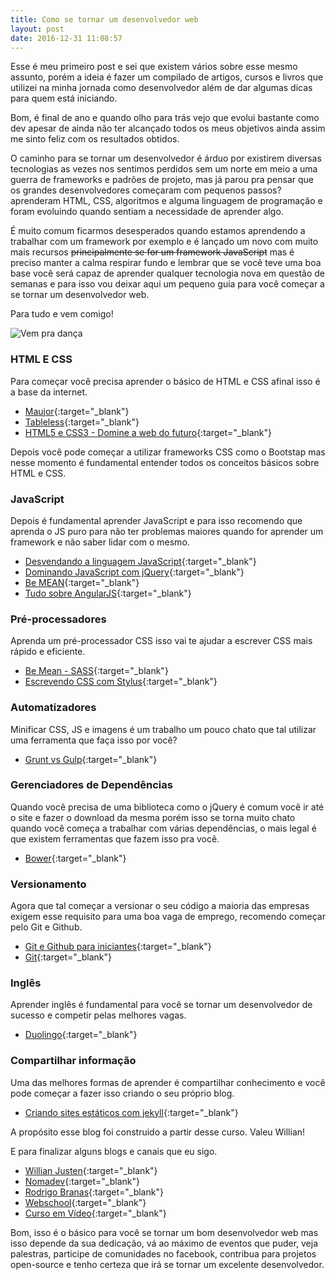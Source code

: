 ```yaml
---
title: Como se tornar um desenvolvedor web
layout: post
date: 2016-12-31 11:08:57
---
```


Esse é meu primeiro post e sei que existem vários sobre esse mesmo assunto, porém a ideia é
fazer um compilado de artigos, cursos e livros que utilizei na minha jornada como desenvolvedor além de
dar algumas dicas para quem está iniciando.

Bom, é final de ano e quando olho para trás vejo que evolui bastante como dev apesar de ainda não ter alcançado
todos os meus objetivos ainda assim me sinto feliz com os resultados obtidos.

O caminho para se tornar um desenvolvedor é árduo por existirem diversas tecnologias as vezes nos sentimos perdidos sem um norte em meio a uma guerra de frameworks e padrões de projeto, mas já parou pra pensar que
os grandes desenvolvedores começaram com pequenos passos? aprenderam HTML, CSS, algoritmos
e alguma linguagem de programação e foram evoluindo quando sentiam a necessidade de aprender algo.

É muito comum ficarmos desesperados quando estamos aprendendo a trabalhar com um framework por exemplo e é lançado um novo com muito mais recursos <strike>principalmente se for um framework JavaScript</strike> mas é preciso manter a calma
respirar fundo e lembrar que se você teve uma boa base você será capaz de aprender qualquer tecnologia nova em questão de semanas e para isso vou deixar aqui um pequeno guia para você começar a se tornar um desenvolvedor web.

Para tudo e vem comigo!

![Vem pra dança](https://media.giphy.com/media/l0MYOnps6gMbRvnb2/giphy.gif)

### HTML E CSS

Para começar você precisa aprender o básico de HTML e CSS afinal isso é a base da internet.

- [Maujor](http://www.maujor.com/){:target="_blank"}
- [Tableless](https://tableless.com.br/){:target="_blank"}
- [HTML5 e CSS3 - Domine a web do futuro](https://www.casadocodigo.com.br/products/livro-html-css){:target="_blank"}

Depois você pode começar a utilizar frameworks CSS como o Bootstap mas nesse momento é fundamental entender todos os conceitos básicos sobre HTML e CSS.

### JavaScript

Depois é fundamental aprender JavaScript e para isso recomendo que aprenda o JS puro para não ter problemas
maiores quando for aprender um framework e não saber lidar com o mesmo.

- [Desvendando a linguagem JavaScript](https://www.youtube.com/playlist?list=PLQCmSnNFVYnT1-oeDOSBnt164802rkegc){:target="_blank"}
- [Dominando JavaScript com jQuery](https://www.casadocodigo.com.br/products/livro-javascript-jquery){:target="_blank"}
- [Be MEAN](https://www.youtube.com/channel/UCKdo1RaF8gzfhvkOdZv_ojg/playlists){:target="_blank"}
- [Tudo sobre AngularJS](https://www.youtube.com/playlist?list=PLQCmSnNFVYnTD5p2fR4EXmtlR6jQJMbPb){:target="_blank"}

### Pré-processadores

Aprenda um pré-processador CSS isso vai te ajudar a escrever CSS mais rápido e eficiente.

- [Be Mean - SASS](https://www.youtube.com/playlist?list=PL77JVjKTJT2h4DPhWnTyVurZXugplVa1r){:target="_blank"}
- [Escrevendo CSS com Stylus](http://blog.da2k.com.br/2015/02/15/escrevendo-css-com-stylus/){:target="_blank"}

### Automatizadores

Minificar CSS, JS e imagens é um trabalho um pouco chato que tal utilizar uma ferramenta que faça isso por você?

- [Grunt vs Gulp](https://www.youtube.com/playlist?list=PLQCmSnNFVYnTkUx1tVVPumohXVMDwfQcV){:target="_blank"}

### Gerenciadores de Dependências

Quando você precisa de uma biblioteca como o jQuery é comum você ir até o site e fazer o download da mesma porém isso se torna muito chato quando você começa a trabalhar com várias dependências, o mais legal é que existem ferramentas que fazem isso pra você.

- [Bower](https://www.youtube.com/playlist?list=PLQCmSnNFVYnS1vVHVumHKAc8RLcSK-Rl2){:target="_blank"}

### Versionamento

Agora que tal começar a versionar o seu código a maioria das empresas exigem esse requisito para uma
boa vaga de emprego, recomendo começar pelo Git e Github.

- [Git e Github para iniciantes](http://willianjusten.teachable.com/p/git-e-github-para-iniciantes){:target="_blank"}
- [Git](https://www.youtube.com/playlist?list=PLQCmSnNFVYnRdgxOC_ufH58NxlmM6VYd1){:target="_blank"}

### Inglês

Aprender inglês é fundamental para você se tornar um desenvolvedor de sucesso e competir pelas melhores vagas.

- [Duolingo](https://pt.duolingo.com/){:target="_blank"}

### Compartilhar informação

Uma das melhores formas de aprender é compartilhar conhecimento e você pode começar a fazer isso criando o seu próprio blog.

- [Criando sites estáticos com jekyll](http://willianjusten.teachable.com/courses/criando-sites-estaticos-com-jekyll){:target="_blank"}

A propósito esse blog foi construido a partir desse curso. Valeu Willian!

E para finalizar alguns blogs e canais que eu sigo.

- [Willian Justen](https://willianjusten.com.br/){:target="_blank"}
- [Nomadev](http://nomadev.com.br/){:target="_blank"}
- [Rodrigo Branas](https://www.youtube.com/rodrigobranas){:target="_blank"}
- [Webschool](https://www.youtube.com/channel/UCKdo1RaF8gzfhvkOdZv_ojg){:target="_blank"}
- [Curso em Vídeo](https://www.youtube.com/cursoemvideo){:target="_blank"}

Bom, isso é o básico para você se tornar um bom desenvolvedor web mas isso depende da sua dedicação, vá ao máximo de eventos que puder, veja palestras, participe de comunidades no facebook, contribua para projetos open-source e tenho certeza que irá se tornar um excelente desenvolvedor.